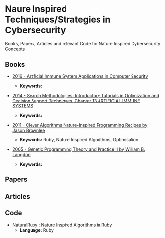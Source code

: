 # Naure Inspired Techniques/Strategies in Cybersecurity
Books, Papers, Articles and relevant Code for Nature Inspired Cybersecurity Concepts


## Books
* [2016 - Artificial Immune System Applications in Computer Security](https://github.com/Saket-Upadhyay/Naure-Inspired-Techniques-Strategies-in-Cybersecurity/blob/master/DATA/Books_Chapters/Artificial%20Immune%20System%20Applications%20in%20Computer%20Security%20by%20Ying%20Tan%20(z-lib.org).pdf)
  * **Keywords:** 
 * [2014 - Search Methodologies: Introductory Tutorials in
Optimization and Decision Support Techniques, Chapter 13 ARTIFICIAL IMMUNE SYSTEMS](https://github.com/Saket-Upadhyay/Naure-Inspired-Techniques-Strategies-in-Cybersecurity/blob/master/DATA/Books_Chapters/CH13%20ARTIFICIAL%20IMMUNE%20SYSTEMS.pdf)
   * **Keywords:** 
 
* [2011 - Clever Algorithms Nature-Inspired Programming Recipes by Jason Brownlee](https://github.com/Saket-Upadhyay/Naure-Inspired-Techniques-Strategies-in-Cybersecurity/blob/master/DATA/Books_Chapters/Clever%20Algorithms%20Nature-Inspired%20Programming%20Recipes%20by%20Jason%20Brownlee%20(z-lib.org).pdf)
   * **Keywords:** Ruby, Nature Inspired Algorithms, Optimisation

* [2005 - Genetic Programming
Theory and Practice II by William B. Langdon](https://github.com/Saket-Upadhyay/Naure-Inspired-Techniques-Strategies-in-Cybersecurity/blob/master/DATA/Books_Chapters/Genetic%20Programming%20and%20Data%20Structures%20Genetic%20Programming%20%2B%20Data%20Structures%20Automatic%20Programming%20by%20William%20B.%20Langdon%20(z-lib.org).pdf)
   * **Keywords:** 
   

   
## Papers

## Articles


## Code
* [NaturalRuby : Nature Inspired Algorithms in Ruby](https://github.com/Saket-Upadhyay/NaturalRuby)
   * **Language:** Ruby
